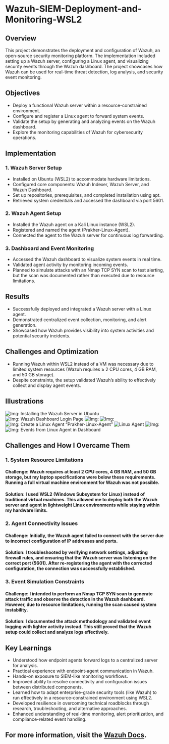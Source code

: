 # Wazuh-SIEM-Deployment-and-Monitoring-WSL2

## Overview
This project demonstrates the deployment and configuration of Wazuh, an open-source security monitoring platform. The implementation included setting up a Wazuh server, configuring a Linux agent, and visualizing security events through the Wazuh dashboard. The project showcases how Wazuh can be used for real-time threat detection, log analysis, and security event monitoring.

## Objectives
- Deploy a functional Wazuh server within a resource-constrained environment.
- Configure and register a Linux agent to forward system events.
- Validate the setup by generating and analyzing events on the Wazuh dashboard.
- Explore the monitoring capabilities of Wazuh for cybersecurity operations.
  
## Implementation
### 1. Wazuh Server Setup
- Installed on Ubuntu (WSL2) to accommodate hardware limitations.
- Configured core components: Wazuh Indexer, Wazuh Server, and Wazuh Dashboard.
- Set up repositories, prerequisites, and completed installation using apt.
- Retrieved system credentials and accessed the dashboard via port 5601.

### 2. Wazuh Agent Setup
- Installed the Wazuh agent on a Kali Linux instance (WSL2).
- Registered and named the agent (Prakher-Linux-Agent).
- Connected the agent to the Wazuh server for continuous log forwarding.

### 3. Dashboard and Event Monitoring
- Accessed the Wazuh dashboard to visualize system events in real time.
- Validated agent activity by monitoring incoming events.
- Planned to simulate attacks with an Nmap TCP SYN scan to test alerting, but the scan was documented rather than executed due to resource limitations.

## Results
- Successfully deployed and integrated a Wazuh server with a Linux agent.
- Demonstrated centralized event collection, monitoring, and alert generation.
- Showcased how Wazuh provides visibility into system activities and potential security incidents.

## Challenges and Optimization
- Running Wazuh within WSL2 instead of a VM was necessary due to limited system resources (Wazuh requires ≥ 2 CPU cores, 4 GB RAM, and 50 GB storage).
- Despite constraints, the setup validated Wazuh’s ability to effectively collect and display agent events.

## Illustrations

![ Img: Installing the Wazuh Server in Ubuntu](https://github.com/Prakher-v/Wazuh-SIEM-Deployment-and-Monitoring-WSL2/blob/main/imgaes_Wazuh/1.png)
![ Img: Wazuh Dashboard Login Page](https://github.com/Prakher-v/Wazuh-SIEM-Deployment-and-Monitoring-WSL2/blob/main/imgaes_Wazuh/2.png)
![ Img:](https://github.com/Prakher-v/Wazuh-SIEM-Deployment-and-Monitoring-WSL2/blob/main/imgaes_Wazuh/3.png)
![ Img:](https://github.com/Prakher-v/Wazuh-SIEM-Deployment-and-Monitoring-WSL2/blob/main/imgaes_Wazuh/4.png)
![ Img: Create a Linux Agent “Prakher-Linux-Agent”](https://github.com/Prakher-v/Wazuh-SIEM-Deployment-and-Monitoring-WSL2/blob/main/imgaes_Wazuh/5.png)
![ Linux Agent](https://github.com/Prakher-v/Wazuh-SIEM-Deployment-and-Monitoring-WSL2/blob/main/imgaes_Wazuh/6.png)
![ Img:](https://github.com/Prakher-v/Wazuh-SIEM-Deployment-and-Monitoring-WSL2/blob/main/imgaes_Wazuh/7.png)
![ Img: Events from Linux Agent in Dashboard](https://github.com/Prakher-v/Wazuh-SIEM-Deployment-and-Monitoring-WSL2/blob/main/imgaes_Wazuh/8.png)

## Challenges and How I Overcame Them

### 1. System Resource Limitations

#### Challenge: Wazuh requires at least 2 CPU cores, 4 GB RAM, and 50 GB storage, but my laptop specifications were below these requirements. Running a full virtual machine environment for Wazuh was not possible.
#### Solution: I used WSL2 (Windows Subsystem for Linux) instead of traditional virtual machines. This allowed me to deploy both the Wazuh server and agent in lightweight Linux environments while staying within my hardware limits.

### 2. Agent Connectivity Issues

#### Challenge: Initially, the Wazuh agent failed to connect with the server due to incorrect configuration of IP addresses and ports.
#### Solution: I troubleshooted by verifying network settings, adjusting firewall rules, and ensuring that the Wazuh server was listening on the correct port (5601). After re-registering the agent with the corrected configuration, the connection was successfully established.

### 3. Event Simulation Constraints

#### Challenge: I intended to perform an Nmap TCP SYN scan to generate attack traffic and observe the detection in the Wazuh dashboard. However, due to resource limitations, running the scan caused system instability.
#### Solution: I documented the attack methodology and validated event logging with lighter activity instead. This still proved that the Wazuh setup could collect and analyze logs effectively.

## Key Learnings

-	Understood how endpoint agents forward logs to a centralized server for analysis.
-	Practical experience with endpoint-agent communication in Wazuh.
-	Hands-on exposure to SIEM-like monitoring workflows.
-	Improved ability to resolve connectivity and configuration issues between distributed components.
-	Learned how to adapt enterprise-grade security tools (like Wazuh) to run effectively in a resource-constrained environment using WSL2.
-	Developed resilience in overcoming technical roadblocks through research, troubleshooting, and alternative approaches.
-	Enhanced understanding of real-time monitoring, alert prioritization, and compliance-related event handling.

## For more information, visit the [Wazuh Docs](https://documentation.wazuh.com/current/quickstart.html).


